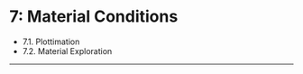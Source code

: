 # 7: Material Conditions


* 7.1. Plottimation
* 7.2. Material Exploration

---

<!-- 
PAST VERSIONS: 
https://courses.ideate.cmu.edu/60-428/f2021/index.html%3Fp=1716.html
-->